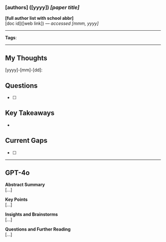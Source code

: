 ### **[authors] ([yyyy])** *[paper title]*  
**[full author list with school abbr]**  
[doc id]([web link]) — *accessed [mmm, yyyy]*  

---

**Tags**: 

---


## My Thoughts 

[yyyy]-[mm]-[dd]: 

## Questions
- [ ] 


## Key Takeaways
* 

## Current Gaps
- [ ] 
---

## GPT-4o

**Abstract Summary**  
[...]



**Key Points**  
[...]



**Insights and Brainstorms**  
[...]



**Questions and Further Reading**  
[...]
